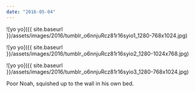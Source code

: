 ```yaml
---
date: "2016-05-04"
---
```


![yo yo]({{ site.baseurl }}/assets/images/2016/tumblr_o6nnjuRcz81r16syio1_1280-768x1024.jpg)

![yo yo]({{ site.baseurl }}/assets/images/2016/tumblr_o6nnjuRcz81r16syio2_1280-1024x768.jpg)

![yo yo]({{ site.baseurl }}/assets/images/2016/tumblr_o6nnjuRcz81r16syio3_1280-768x1024.jpg)

Poor Noah, squished up to the wall in his own bed.
